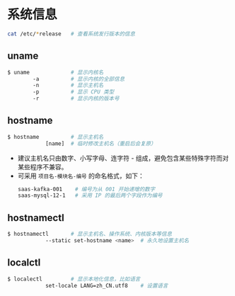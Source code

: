 # 系统信息

```sh
cat /etc/*release   # 查看系统发行版本的信息
```

## uname

```sh
$ uname             # 显示内核名
        -a          # 显示内核的全部信息
        -n          # 显示主机名
        -p          # 显示 CPU 类型
        -r          # 显示内核的版本号
```

## hostname

```sh
$ hostname          # 显示主机名
            [name]  # 临时修改主机名（重启后会复原）
```
- 建议主机名只由数字、小写字母、连字符 - 组成，避免包含某些特殊字符而对某些程序不兼容。
- 可采用 `项目名-模块名-编号` 的命名格式，如下：
  ```sh
  saas-kafka-001    # 编号为从 001 开始递增的数字
  saas-mysql-12-1   # 采用 IP 的最后两个字段作为编号
  ```

## hostnamectl

```sh
$ hostnamectl       # 显示主机名、操作系统、内核版本等信息
            --static set-hostname <name>  # 永久地设置主机名
```

## localctl

```sh
$ localectl         # 显示本地化信息，比如语言
            set-locale LANG=zh_CN.utf8    # 设置语言
```
